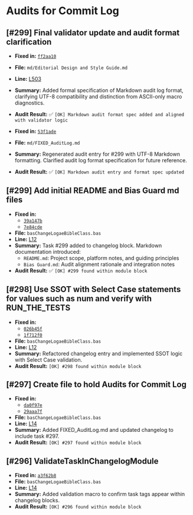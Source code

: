 # Audits for Commit Log

## [#299] Final validator update and audit format clarification

- **Fixed in:** [`ff2aa10`](https://github.com/adaept/aeBibleClass/commit/ff2aa102a1aabcd00f330c6475693527ff79c200)
- **File:** `md/Editorial Design and Style Guide.md`
- **Line:** [L503](https://github.com/adaept/aeBibleClass/commit/ff2aa102a1aabcd00f330c6475693527ff79c200#diff-0ef90a4f6297d8bd3147bdae1da9222de0a0a1b9ea1f82a86f0178671d227029R503)
- **Summary:** Added formal specification of Markdown audit log format, clarifying UTF-8 compatibility and distinction from ASCII-only macro diagnostics.
- **Audit Result:** ✅ `[OK] Markdown audit format spec added and aligned with validator logic`

- **Fixed in:** [`53f1ade`](https://github.com/adaept/aeBibleClass/commit/53f1ade0e531a31021ea794ce1aa1f6f9fcfa96e)
- **File:** `md/FIXED_AuditLog.md`
- **Summary:** Regenerated audit entry for #299 with UTF-8 Markdown formatting. Clarified audit log format specification for future reference.
- **Audit Result:** ✅ `[OK] Markdown audit entry and format spec updated`

## [#299] Add initial README and Bias Guard md files

- **Fixed in:**
  - [`39a147b`](https://github.com/adaept/aeBibleClass/commit/39a147bd719b01da113dc4d367cf1dec1d319b96)
  - [`7e84cde`](https://github.com/adaept/aeBibleClass/commit/7e84cdee435d95084af20518ef3b76b5240633fb)
- **File:** `basChangeLogaeBibleClass.bas`
- **Line:** [L12](https://github.com/adaept/aeBibleClass/blob/main/src/basChangeLogaeBibleClass.bas#L12)
- **Summary:** Task #299 added to changelog block. Markdown documentation introduced:
  - `README.md`: Project scope, platform notes, and guiding principles
  - `Bias Guard.md`: Audit alignment rationale and integration notes
- **Audit Result:** ✅ `[OK] #299 found within module block`

## [#298] Use SSOT with Select Case statements for values such as num and verify with RUN_THE_TESTS

- **Fixed in:**
  - [`026b45f`](https://github.com/adaept/aeBibleClass/commit/026b45f0cc180ed0de5733240264b368bcc654eb)
  - [`1f712f0`](https://github.com/adaept/aeBibleClass/commit/1f712f01ff7bcdb504ba2e906e8e5244a834ad03)
- **File:** `basChangeLogaeBibleClass.bas`
- **Line:** [L12](https://github.com/adaept/aeBibleClass/blob/fcc07412eddc3c3498affa5c0955c1a3db0a9779/src/basChangeLogaeBibleClass.bas#L12)
- **Summary:** Refactored changelog entry and implemented SSOT logic with Select Case validation.
- **Audit Result:** `[OK] #298 found within module block`

## [#297] Create file to hold Audits for Commit Log

- **Fixed in:**
  - [`da0f97e`](https://github.com/adaept/aeBibleClass/commit/da0f97ee6a62defe528eb3fb6dc4fe27680fa830)
  - [`29aaa7f`](https://github.com/adaept/aeBibleClass/commit/29aaa7ffb0689e1038cb2d1c0014a980e4cc8af2)
- **File:** `basChangeLogaeBibleClass.bas`
- **Line:** [L14](https://github.com/adaept/aeBibleClass/blob/fcc07412eddc3c3498affa5c0955c1a3db0a9779/src/basChangeLogaeBibleClass.bas#L14)
- **Summary:** Added FIXED_AuditLog.md and updated changelog to include task #297.
- **Audit Result:** `[OK] #297 found within module block`

## [#296] ValidateTaskInChangelogModule

- **Fixed in:** [`a3f62b8`](https://github.com/adaept/aeBibleClass/commit/a3f62b85c8106efaf5bbfa5d07824474e23f1f82)
- **File:** `basChangeLogaeBibleClass.bas`
- **Line:** [L14](https://github.com/adaept/aeBibleClass/blob/fcc07412eddc3c3498affa5c0955c1a3db0a9779/src/basChangeLogaeBibleClass.bas#L14)
- **Summary:** Added validation macro to confirm task tags appear within changelog blocks.
- **Audit Result:** `[OK] #296 found within module block`
